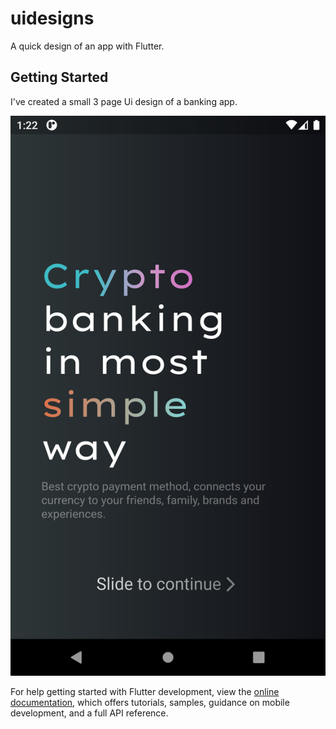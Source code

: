 # uidesigns

A quick design of an app with Flutter.

## Getting Started

I've created a small 3 page Ui design of a banking app.


![Alt text](/assets/screenshots/page1.png)


For help getting started with Flutter development, view the
[online documentation](https://docs.flutter.dev/), which offers tutorials,
samples, guidance on mobile development, and a full API reference.
